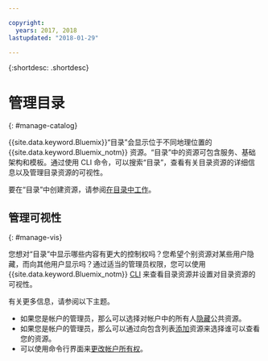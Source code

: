 ```yaml
---

copyright:
  years: 2017, 2018
lastupdated: "2018-01-29"

---
```


{:shortdesc: .shortdesc}

# 管理目录
{: #manage-catalog}

{{site.data.keyword.Bluemix}}“目录”会显示位于不同地理位置的 {{site.data.keyword.Bluemix_notm}} 资源。“目录”中的资源可包含服务、基础架构和模板。通过使用 CLI 命令，可以搜索“目录”，查看有关目录资源的详细信息以及管理目录资源的可视性。

要在“目录”中创建资源，请参阅[在目录中工作](/docs/overview/ui.html#catalogcreate)。

## 管理可视性
{: #manage-vis}

您想对“目录”中显示哪些内容有更大的控制权吗？您希望个别资源对某些用户隐藏，而向其他用户显示吗？通过适当的管理员权限，您可以使用 {{site.data.keyword.Bluemix_notm}} [CLI](/docs/cli/reference/bluemix_cli/get_started.html#getting-started) 来查看目录资源并设置对目录资源的可视性。

有关更多信息，请参阅以下主题。

* 如果您是帐户的管理员，那么可以选择对帐户中的所有人[隐藏](/docs/account/exclude.html)公共资源。
* 如果您是帐户的管理员，那么可以通过向包含列表[添加](/docs/account/include.html)资源来选择谁可以查看您的资源。
* 可以使用命令行界面来[更改帐户所有权](/docs/account/owners.html)。
